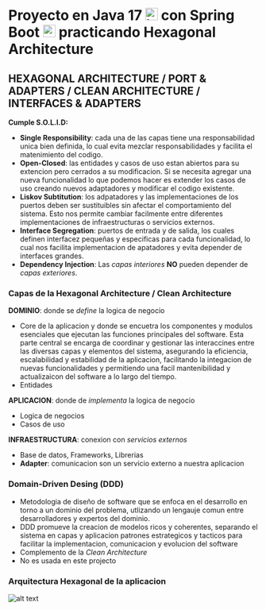 # Proyecto en Java 17 <img alt="java " width="25" src="https://devicon-website.vercel.app/api/java/plain.svg?color=%23EA2D2E" /> con Spring Boot <img alt="springboot" width="25" src="https://cdn.simpleicons.org/springboot/6DB33F" /> practicando Hexagonal Architecture

## HEXAGONAL ARCHITECTURE / PORT & ADAPTERS / CLEAN ARCHITECTURE / INTERFACES & ADAPTERS

**Cumple S.O.L.I.D:**

- **Single Responsibility**: cada una de las capas tiene una responsabilidad unica bien definida, lo cual evita mezclar responsabilidades y facilita el matenimiento del codigo.
- **Open-Closed**: las entidades y casos de uso estan abiertos para su extencion pero cerrados a su modificacion. Si se necesita agregar una nueva funcionalidad lo que podemos hacer es extender los casos de uso creando nuevos adaptadores y modificar el codigo existente.
- **Liskov Subtitution**: los adpatadores y las implementaciones de los puertos deben ser sustituibles sin afectar el comportamiento del sistema. Esto nos permite cambiar facilmente entre diferentes implementaciones de infraestructuras o servicios externos.
- **Interface Segregation**: puertos de entrada y de salida, los cuales definen interfacez pequeñas y especificas para cada funcionalidad, lo cual nos facilita implementacion de apatadores y evita depender de interfaces grandes.
- **Dependency Injection**: Las *capas interiores* **NO** pueden depender de *capas exteriores*.

### Capas de la Hexagonal Architecture / Clean Architecture

**DOMINIO**: donde se *define* la logica de negocio

- Core de la aplicacion y donde se encuetra los componentes y modulos esenciales que ejecutan las funciones principales del software. Esta parte central se encarga de coordinar y gestionar las interaccines entre las diversas capas y elementos del sistema, asegurando la eficiencia, escalabilidad y estabilidad de la aplicacion, facilitando la integacion de nuevas funcionalidades y permitiendo una facil mantenibilidad y actualizaicon del software a lo largo del tiempo.
- Entidades

**APLICACION**: donde de *implementa* la logica de negocio

- Logica de negocios
- Casos de uso

**INFRAESTRUCTURA**: conexion con *servicios externos*

- Base de datos, Frameworks, Librerias
- **Adapter**: comunicacion son un servicio externo a nuestra aplicacion

### Domain-Driven Desing (DDD)

- Metodologia de diseño de software que se enfoca en el desarrollo en torno a un dominio del problema, utlizando un lengauje comun entre desarrolladores y expertos del dominio.
- DDD promueve la creacion de modelos ricos y coherentes, separando el sistema en capas y aplicacion patrones estrategicos y tacticos para facilitar la implementacion, comunicacion y evolucion del software
- Complemento de la *Clean Architecture*
- No es usada en este projecto

### Arquitectura Hexagonal de la aplicacion

![alt text](<Drawing 2024-08-07 08.27.42.excalidraw.png>)
